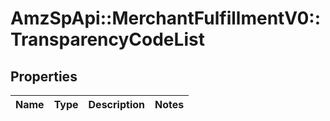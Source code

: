 # AmzSpApi::MerchantFulfillmentV0::TransparencyCodeList

## Properties
Name | Type | Description | Notes
------------ | ------------- | ------------- | -------------

